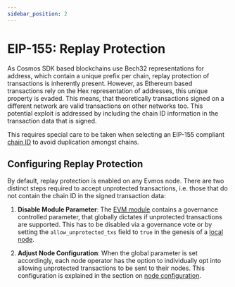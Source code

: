 ```yaml
---
sidebar_position: 2
---
```


# EIP-155: Replay Protection

As Cosmos SDK based blockchains use Bech32 representations for address, which contain a unique prefix per chain,
replay protection of transactions is inherently present.
However, as Ethereum based transactions rely on the Hex representation of addresses, this unique property is evaded.
This means, that theoretically transactions signed on a different network are valid transactions on other networks too.
This potential exploit is addressed by including the chain ID information in the transaction data that is signed.

This requires special care to be taken when selecting an EIP-155 compliant [chain ID](./chain-id.mdx)
to avoid duplication amongst chains.

## Configuring Replay Protection

By default, replay protection is enabled on any Evmos node.
There are two distinct steps required to accept unprotected transactions, i.e. those that do not contain the chain ID
in the signed transaction data:

1. **Disable Module Parameter**:
The [EVM module](../modules/evm.md#parameters) contains a governance controlled parameter,
that globally dictates if unprotected transactions are supported.
This has to be disabled via a governance vote or
by setting the `allow_unprotected_txs` field to `true` in the genesis of a [local node](../evmos-cli/single-node.mdx).

2. **Adjust Node Configuration**:
When the global parameter is set accordingly, each node operator has the option to individually opt into allowing
unprotected transactions to be sent to their nodes.
This configuration is explained in the section on
[node configuration](../../validate/setup-and-configuration/configuration.md#eip-155-replay-protection).
